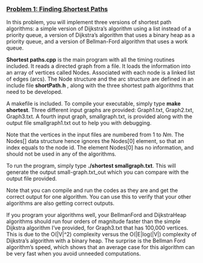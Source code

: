 ### <ins>Problem 1: Finding Shortest Paths</ins>
In this problem, you will implement three versions of shortest path algorithms: a simple version of Dijkstra’s algorithm using a list instead of a priority queue, a version of 
Dijkstra’s algorithm that uses a binary heap as a priority queue, and a version of Bellman-Ford algorithm that uses a work queue.

__Shortest paths.cpp__ is the main program with all the timing routines included. It reads a directed graph from a file. It loads the information into an array of vertices called Nodes. Associated with each node is a linked list of edges (arcs). The Node structure and the arc structure are defined in an include file __shortPath.h__ , along with the three shortest path algorithms that need to be developed.

A makefile is included. To compile your executable, simply type __make shortest__. Three different input graphs are provided: Graph1.txt, Graph2.txt, Graph3.txt. A fourth input graph, smallgraph.txt, is provided along with the output file smallgraph1.txt out to help you with debugging.

Note that the vertices in the input files are numbered from 1 to *Nm*. The Nodes[] data structure hence ignores the Nodes[0] element, so that an index equals to the node id. The element Nodes[0] has no information, and should not be used in any of the algorithms.

To run the program, simply type __./shortest smallgraph.txt__. This will generate the output small-graph.txt_out which you can compare with the output file provided.

Note that you can compile and run the codes as they are and get the correct output for one algorithm. You can use this to verify that your other algorithms are also getting correct outputs.

If you program your algorithms well, your BellmanFord and DijkstraHeap algorithms should run four orders of magnitude faster than the simple Dijkstra algorithm I’ve provided, for Graph3.txt that has 100,000 vertices. This is due to the O(|V|^2) complexity versus the O(|E|log(|V|) complexity of Dijkstra’s algorithm with a binary heap. The surprise is the Bellman Ford algorithm’s speed, which shows that an average case for this algorithm can be very fast when you avoid unneeded computations.
